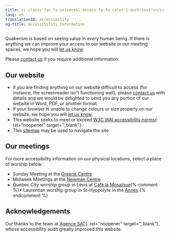 ```yaml
---
title: <i class="fas fa-universal-access fa-fw color-1-dark-text"></i> Accessibility Information
lang: en
translationID: accessibility
og-title: Accessibility Information
---
```

Quakerism is based on seeing value in every human being. If there is anything we can improve your access to our website or our meeting spaces, we hope you will [let us know](/contact).

Please [contact us](/contact) if you require additional information.

## Our website
* If you are finding anything on our website difficult to access (for instance, the screenreader isn't functioning well), please [contact us](/contact) with details and we would be delighted to send you any portion of our website in Word, PDF, or another format. 
* If your browser is unable to change colours or size properly on our website, we hope you will [let us know](/contact).
* This website seeks to meet or exceed [W3C WAI accessibility norms](https://www.w3.org/WAI/standards-guidelines/){: rel="noopener" target="_blank"}.
* This [sitemap](/sitemap) may be used to navigate the site.

## Our meetings
For more accessibility information on our physical locations, select a place of worship below. 

* Sunday Meeting at the [Greene Centre](/greene-centre#accessibility)
* Midweek Meetings at the [Newman Centre](/midweek#accessibility)
* Quebec City worship group in Lévis at [Café la Mosaïque](/qc#accessibility){% comment %}* Laurentian worship group in St-Hyppolyte in the [Annex](/laurentians#accessibility) {% endcomment %}

## Acknowledgements
Our thanks to the team at [Agence SAT](https://agencesat.com/){: rel="noopener" target="_blank"}, whose accessibility audit greatly improved this website.
